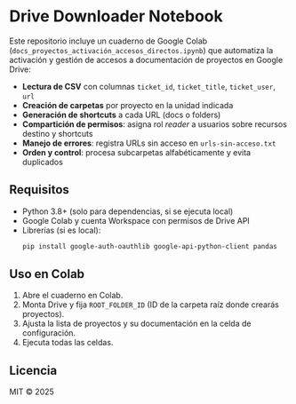 # Drive Downloader Notebook

Este repositorio incluye un cuaderno de Google Colab (`docs_proyectos_activación_accesos_directos.ipynb`) que automatiza la activación y gestión de accesos a documentación de proyectos en Google Drive:

- **Lectura de CSV** con columnas `ticket_id`, `ticket_title`, `ticket_user`, `url`
- **Creación de carpetas** por proyecto en la unidad indicada
- **Generación de shortcuts** a cada URL (docs o folders)
- **Compartición de permisos**: asigna rol _reader_ a usuarios sobre recursos destino y shortcuts
- **Manejo de errores**: registra URLs sin acceso en `urls-sin-acceso.txt`
- **Orden y control**: procesa subcarpetas alfabéticamente y evita duplicados

## Requisitos

- Python 3.8+ (solo para dependencias, si se ejecuta local)
- Google Colab y cuenta Workspace con permisos de Drive API
- Librerías (si es local):
  ```bash
  pip install google-auth-oauthlib google-api-python-client pandas
  ```

## Uso en Colab

1. Abre el cuaderno en Colab.
2. Monta Drive y fija `ROOT_FOLDER_ID` (ID de la carpeta raíz donde crearás proyectos).
3. Ajusta la lista de proyectos y su documentación en la celda de configuración.
4. Ejecuta todas las celdas.

## Licencia

MIT © 2025
